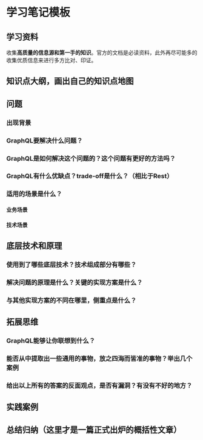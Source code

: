 # 学习笔记模板

## 学习资料

收集**高质量的信息源和第一手的知识**。官方的文档是必读资料，此外再尽可能多的收集优质信息来进行多方比对、印证。

## 知识点大纲，画出自己的知识点地图

## 问题

### 出现背景

### GraphQL要解决什么问题？

### GraphQL是如何解决这个问题的？这个问题有更好的方法吗？

### GraphQL有什么优缺点？trade-off是什么？（相比于Rest）

### 适用的场景是什么？

#### 业务场景

#### 技术场景

## 底层技术和原理

### 使用到了哪些底层技术？技术组成部分有哪些？

### 解决问题的原理是什么？关键的实现方案是什么？

### 与其他实现方案的不同在哪里，侧重点是什么？

## 拓展思维

### GraphQL能够让你联想到什么？

### 能否从中提取出一些通用的事物，放之四海而皆准的事物？举出几个案例

### 给出以上所有的答案的反面观点，是否有漏洞？有没有不好的地方？

## 实践案例

## 总结归纳（这里才是一篇正式出炉的概括性文章）
